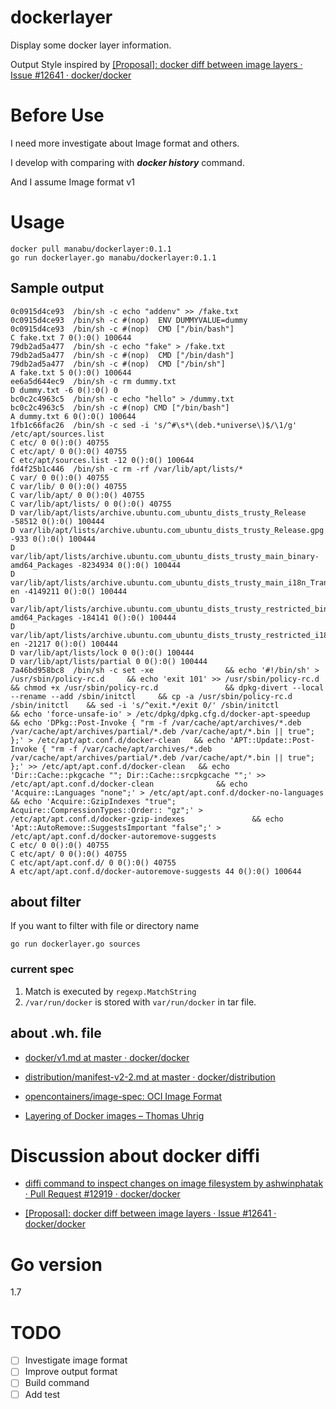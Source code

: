 # dockerlayer
Display some docker layer information.

Output Style inspired by [[Proposal]: docker diff between image layers · Issue #12641 · docker/docker](https://github.com/docker/docker/issues/12641)

# Before Use

I need more investigate about Image format and others.

I develop with comparing with ***docker history*** command.

And I assume Image format v1

# Usage

```
docker pull manabu/dockerlayer:0.1.1
go run dockerlayer.go manabu/dockerlayer:0.1.1
```

## Sample output

```
0c0915d4ce93  /bin/sh -c echo "addenv" >> /fake.txt
0c0915d4ce93  /bin/sh -c #(nop)  ENV DUMMYVALUE=dummy
0c0915d4ce93  /bin/sh -c #(nop)  CMD ["/bin/bash"]
C fake.txt 7 0():0() 100644
79db2ad5a477  /bin/sh -c echo "fake" > /fake.txt
79db2ad5a477  /bin/sh -c #(nop)  CMD ["/bin/dash"]
79db2ad5a477  /bin/sh -c #(nop)  CMD ["/bin/sh"]
A fake.txt 5 0():0() 100644
ee6a5d644ec9  /bin/sh -c rm dummy.txt
D dummy.txt -6 0():0() 0
bc0c2c4963c5  /bin/sh -c echo "hello" > /dummy.txt
bc0c2c4963c5  /bin/sh -c #(nop) CMD ["/bin/bash"]
A dummy.txt 6 0():0() 100644
1fb1c66fac26  /bin/sh -c sed -i 's/^#\s*\(deb.*universe\)$/\1/g' /etc/apt/sources.list
C etc/ 0 0():0() 40755
C etc/apt/ 0 0():0() 40755
C etc/apt/sources.list -12 0():0() 100644
fd4f25b1c446  /bin/sh -c rm -rf /var/lib/apt/lists/*
C var/ 0 0():0() 40755
C var/lib/ 0 0():0() 40755
C var/lib/apt/ 0 0():0() 40755
C var/lib/apt/lists/ 0 0():0() 40755
D var/lib/apt/lists/archive.ubuntu.com_ubuntu_dists_trusty_Release -58512 0():0() 100444
D var/lib/apt/lists/archive.ubuntu.com_ubuntu_dists_trusty_Release.gpg -933 0():0() 100444
D var/lib/apt/lists/archive.ubuntu.com_ubuntu_dists_trusty_main_binary-amd64_Packages -8234934 0():0() 100444
D var/lib/apt/lists/archive.ubuntu.com_ubuntu_dists_trusty_main_i18n_Translation-en -4149211 0():0() 100444
D var/lib/apt/lists/archive.ubuntu.com_ubuntu_dists_trusty_restricted_binary-amd64_Packages -184141 0():0() 100444
D var/lib/apt/lists/archive.ubuntu.com_ubuntu_dists_trusty_restricted_i18n_Translation-en -21217 0():0() 100444
D var/lib/apt/lists/lock 0 0():0() 100444
D var/lib/apt/lists/partial 0 0():0() 100444
7a46bd958bc8  /bin/sh -c set -xe                && echo '#!/bin/sh' > /usr/sbin/policy-rc.d     && echo 'exit 101' >> /usr/sbin/policy-rc.d     && chmod +x /usr/sbin/policy-rc.d               && dpkg-divert --local --rename --add /sbin/initctl     && cp -a /usr/sbin/policy-rc.d /sbin/initctl    && sed -i 's/^exit.*/exit 0/' /sbin/initctl             && echo 'force-unsafe-io' > /etc/dpkg/dpkg.cfg.d/docker-apt-speedup             && echo 'DPkg::Post-Invoke { "rm -f /var/cache/apt/archives/*.deb /var/cache/apt/archives/partial/*.deb /var/cache/apt/*.bin || true"; };' > /etc/apt/apt.conf.d/docker-clean   && echo 'APT::Update::Post-Invoke { "rm -f /var/cache/apt/archives/*.deb /var/cache/apt/archives/partial/*.deb /var/cache/apt/*.bin || true"; };' >> /etc/apt/apt.conf.d/docker-clean   && echo 'Dir::Cache::pkgcache ""; Dir::Cache::srcpkgcache "";' >> /etc/apt/apt.conf.d/docker-clean              && echo 'Acquire::Languages "none";' > /etc/apt/apt.conf.d/docker-no-languages          && echo 'Acquire::GzipIndexes "true"; Acquire::CompressionTypes::Order:: "gz";' > /etc/apt/apt.conf.d/docker-gzip-indexes               && echo 'Apt::AutoRemove::SuggestsImportant "false";' > /etc/apt/apt.conf.d/docker-autoremove-suggests
C etc/ 0 0():0() 40755
C etc/apt/ 0 0():0() 40755
C etc/apt/apt.conf.d/ 0 0():0() 40755
A etc/apt/apt.conf.d/docker-autoremove-suggests 44 0():0() 100644
```

## about filter

If you want to filter with file or directory name

```
go run dockerlayer.go sources
```

### current spec

1. Match is executed by ```regexp.MatchString```
2. ```/var/run/docker``` is stored with ```var/run/docker``` in tar file.


## about .wh. file

* [docker/v1.md at master · docker/docker](https://github.com/docker/docker/blob/master/image/spec/v1.md)

* [distribution/manifest-v2-2.md at master · docker/distribution](https://github.com/docker/distribution/blob/master/docs/spec/manifest-v2-2.md)

* [opencontainers/image-spec: OCI Image Format](https://github.com/opencontainers/image-spec)

* [Layering of Docker images – Thomas Uhrig](http://tuhrig.de/layering-of-docker-images/)


# Discussion about docker diffi

* [diffi command to inspect changes on image filesystem by ashwinphatak · Pull Request #12919 · docker/docker](https://github.com/docker/docker/pull/12919)

* [[Proposal]: docker diff between image layers · Issue #12641 · docker/docker](https://github.com/docker/docker/issues/12641)

# Go version

1.7

# TODO

- [ ] Investigate image format
- [ ] Improve output format
- [ ] Build command
- [ ] Add test
